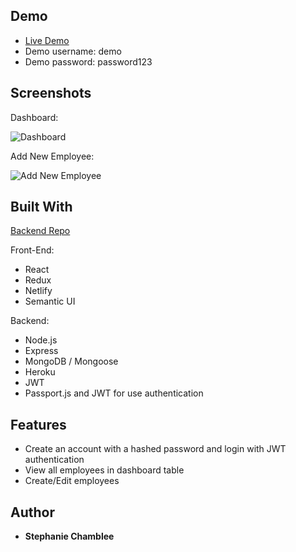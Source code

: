 ## Demo

- [Live Demo](https://hr-portal.netlify.com/)
- Demo username: demo
- Demo password: password123

## Screenshots

Dashboard:

![Dashboard](https://image.ibb.co/gsprSo/Screen_Shot_2018_06_10_at_8_02_23_AM.png)

Add New Employee:

![Add New Employee](https://image.ibb.co/f8Eano/Screen_Shot_2018_06_10_at_5_52_38_AM.png)

## Built With

[Backend Repo](https://github.com/schamblee/ui-challenge-server)

Front-End:
* React
* Redux
* Netlify
* Semantic UI

Backend:
* Node.js
* Express
* MongoDB / Mongoose
* Heroku
* JWT
* Passport.js and JWT for use authentication

## Features

* Create an account with a hashed password and login with JWT authentication
* View all employees in dashboard table
* Create/Edit employees

## Author

* **Stephanie Chamblee** 
